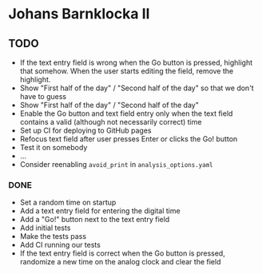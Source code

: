 # Johans Barnklocka II

## TODO
* If the text entry field is wrong when the Go button is pressed, highlight that
  somehow. When the user starts editing the field, remove the highlight.
* Show "First half of the day" / "Second half of the day" so that we don't have
  to guess
* Show "First half of the day" / "Second half of the day"
* Enable the Go button and text field entry only when the text field contains a
  valid (although not necessarily correct) time
* Set up CI for deploying to GitHub pages
* Refocus text field after user presses Enter or clicks the Go! button
* Test it on somebody
* ...
* Consider reenabling `avoid_print` in `analysis_options.yaml`

### DONE
* Set a random time on startup
* Add a text entry field for entering the digital time
* Add a "Go!" button next to the text entry field
* Add initial tests
* Make the tests pass
* Add CI running our tests
* If the text entry field is correct when the Go button is pressed, randomize a
  new time on the analog clock and clear the field
